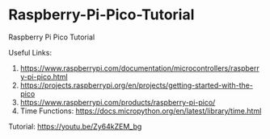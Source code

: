 # Raspberry-Pi-Pico-Tutorial
Raspberry Pi Pico Tutorial

Useful Links:

1. https://www.raspberrypi.com/documentation/microcontrollers/raspberry-pi-pico.html
2. https://projects.raspberrypi.org/en/projects/getting-started-with-the-pico
3. https://www.raspberrypi.com/products/raspberry-pi-pico/
4. Time Functions: https://docs.micropython.org/en/latest/library/time.html

Tutorial: https://youtu.be/Zy64kZEM_bg
